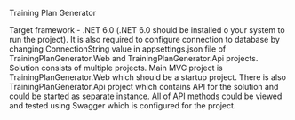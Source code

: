 Training Plan Generator

Target framework - .NET 6.0 (.NET 6.0 should be installed o your system to run the project).
It is also required to configure connection to database by changing ConnectionString value in appsettings.json file of TrainingPlanGenerator.Web and TrainingPlanGenerator.Api projects.
Solution consists of multiple projects. 
Main MVC project is TrainingPlanGenerator.Web which should be a startup project. 
There is also TrainingPlanGenerator.Api project which contains API for the solution and could be started as separate instance. All of API methods could be viewed and tested using Swagger which is configured for the project.

